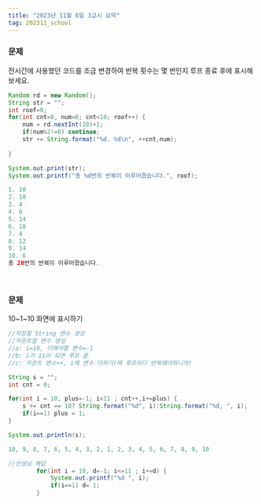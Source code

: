 ```yaml
---
title: "2023년 11월 6일 3교시 요약"
tag: 202311_school
---
```


### 문제
전시간에 사용했던 코드를 조금 변경하여 반복 횟수는 몇 번인지 루프 종료 후에 표시해보세요.
```java
Random rd = new Random();
String str = "";
int roof=0;
for(int cnt=0, num=0; cnt<10; roof++) {
    num = rd.nextInt(20)+1;
    if(num%2!=0) continue;
    str += String.format("%d. %d\n", ++cnt,num);
    
}

System.out.print(str);
System.out.printf("총 %d번의 반복이 이루어졌습니다.", roof);
```
```java
1. 10
2. 10
3. 4
4. 6
5. 14
6. 18
7. 4
8. 12
9. 14
10. 6
총 20번의 반복이 이루어졌습니다.
```
<br>

### 문제
10~1~10 화면에 표시하기
```java
//저장할 String 변수 생성
//카운트할 변수 생성
//a: i=10, 더해야할 변수=-1 
//b: i가 11이 되면 루프 끝 
//c: 카운트 변수++, i에 변수 더하기(매 루프마다 반복해야하니까)

String s = "";
int cnt = 0;

for(int i = 10, plus=-1; i<11 ; cnt++,i+=plus) {
    s += cnt == 18? String.format("%d", i):String.format("%d, ", i);
    if(i==1) plus = 1;
}

System.out.println(s);
```
```java
10, 9, 8, 7, 6, 5, 4, 3, 2, 1, 2, 3, 4, 5, 6, 7, 8, 9, 10
```
```java
//선생님 해답
		for(int i = 10, d=-1; i<=11 ; i+=d) {
			System.out.printf("%d ", i);
			if(i==1) d= 1;
		}
```